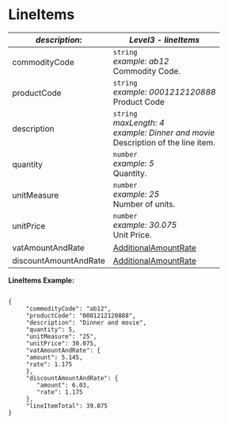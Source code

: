 
# LineItems

| *description*: | *Level3 - lineItems*|
|----|----|
| commodityCode |    ``` string ```  <br/>   *example: ab12* <br/>  Commodity Code.|
| productCode |    ``` string ```  <br/>   *example: 0001212120888* <br/>  Product Code|
| description |    ``` string ```  <br/>   *maxLength: 4 <br/>  example: Dinner and movie*  <br/> Description of the line item.|
| quantity |    ``` number ```   <br/>  *example: 5*  <br/> Quantity.|
| unitMeasure |    ``` number ```  <br/>   *example: 25*  <br/> Number of units.|
| unitPrice |    ``` number ```   <br/>  *example: 30.075*  <br/> Unit Price.|
| vatAmountAndRate | [AdditionalAmountRate](?path=docs/schemas-md/AdditionalAmountRate.md)|
| discountAmountAndRate | [AdditionalAmountRate](?path=docs/schemas-md/AdditionalAmountRate.md)|

**LineItems Example:**

```{r}

{
     "commodityCode": "ab12",
     "productCode": "0001212120888",
     "description": "Dinner and movie",
     "quantity": 5,
     "unitMeasure": "25",
     "unitPrice": 30.075,
     "vatAmountAndRate": {
     "amount": 5.145,
     "rate": 1.175
     },
     "discountAmountAndRate": {
        "amount": 6.03,
        "rate": 1.175
     },
     "lineItemTotal": 39.075
}
```  






